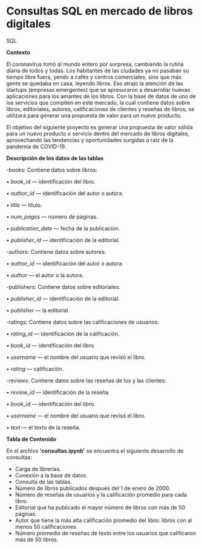 # Consultas SQL en mercado de libros digitales
SQL

__Contexto__

El coronavirus tomó al mundo entero por sorpresa, cambiando la rutina diaria de todos y todas. Los habitantes de las ciudades ya no pasaban su tiempo libre fuera, yendo a cafés y centros comerciales; sino que más gente se quedaba en casa, leyendo libros. Eso atrajo la atención de las startups (empresas emergentes) que se apresuraron a desarrollar nuevas aplicaciones para los amantes de los libros.
Con la base de datos de uno de los servicios que compiten en este mercado, la cual contiene datos sobre libros, editoriales, autores, calificaciones de clientes y reseñas de libros, se utilizará para generar una propuesta de valor para un nuevo producto.

El objetivo del siguiente proyecto es generar una propuesta de valor sólida para un nuevo producto o servicio dentro del mercado de libros digitales, aprovechando las tendencias y oportunidades surgidas a raíz de la pandemia de COVID-19.

__Descripción de los datos de las tablas__

-books: Contiene datos sobre libros:

•	_book_id_ — identificación del libro.

•	_author_id_ — identificación del autor o autora.

•	_title_ — título.

•	_num_pages_ — número de páginas.

•	_publication_date_ — fecha de la publicación.

•	_publisher_id_ — identificación de la editorial.

-authors: Contiene datos sobre autores:

•	_author_id_ — identificación del autor o autora.

•	_author_ — el autor o la autora.

-publishers: Contiene datos sobre editoriales:

•	_publisher_id_ — identificación de la editorial.

•	_publisher_ — la editorial.

-ratings: Contiene datos sobre las calificaciones de usuarios:

•	_rating_id_ — identificación de la calificación.

•	_book_id_ — identificación del libro.

•	_username_ — el nombre del usuario que revisó el libro.

•	_rating_ — calificación.

-reviews: Contiene datos sobre las reseñas de los y las clientes:

•	_review_id_ — identificación de la reseña.

•	_book_id_ — identificación del libro.

•	_username_ — el nombre del usuario que revisó el libro.

•	_text_ — el texto de la reseña.


__Tabla de Contenido__

En el archivo __'consultas.ipynb'__ se encuentra el siguiente desarrollo de consultas:

- Carga de librerías.
- Conexión a la base de datos.
- Consulta de las tablas.
- Número de libros publicados después del 1 de enero de 2000.
- Número de reseñas de usuarios y la calificación promedio para cada libro.
- Editorial que ha publicado el mayor número de libros con más de 50 páginas.
- Autor que tiene la más alta calificación promedio del libro: libros con al menos 50 calificaciones.
- Número promedio de reseñas de texto entre los usuarios que calificaron más de 50 libros.


